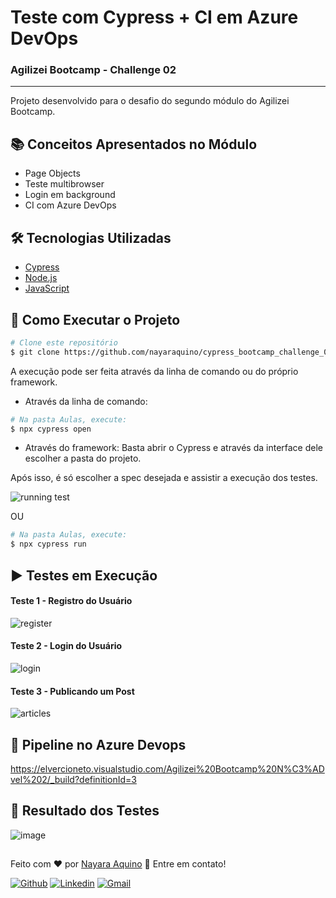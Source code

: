 
# Teste com Cypress + CI em Azure DevOps
### Agilizei Bootcamp - Challenge 02
---
Projeto desenvolvido para o desafio do segundo módulo do Agilizei Bootcamp.

## :books: Conceitos Apresentados no Módulo
- Page Objects
- Teste multibrowser
- Login em background
- CI com Azure DevOps


## :hammer_and_wrench: Tecnologias Utilizadas
- [Cypress](https://www.cypress.io/)
- [Node.js](https://nodejs.org/en/)
- [JavaScript](https://developer.mozilla.org/pt-BR/docs/Web/JavaScript)


## :checkered_flag: Como Executar o Projeto
```bash
# Clone este repositório
$ git clone https://github.com/nayaraquino/cypress_bootcamp_challenge_01.git
```
A execução pode ser feita através da linha de comando ou do próprio framework.
- Através da linha de comando:
```bash
# Na pasta Aulas, execute:
$ npx cypress open
```
- Através do framework:
Basta abrir o Cypress e através da interface dele escolher a pasta do projeto.

Após isso, é só escolher a spec desejada e assistir a execução dos testes.


![running test](https://user-images.githubusercontent.com/71460952/114319822-7ec79a80-9ae9-11eb-951e-66e0c20e730a.gif)

OU

```bash
# Na pasta Aulas, execute:
$ npx cypress run
```


## ▶️ Testes em Execução
 #### Teste 1 - Registro do Usuário
 ![register](https://user-images.githubusercontent.com/71460952/114318927-85eca980-9ae5-11eb-9845-c076f5e3d6e4.gif)

 
 #### Teste 2 - Login do Usuário
 ![login](https://user-images.githubusercontent.com/71460952/114320891-89386300-9aee-11eb-8194-89c40cf486a2.gif)

 
 #### Teste 3 - Publicando um Post
 ![articles](https://user-images.githubusercontent.com/71460952/114318957-a6b4ff00-9ae5-11eb-80a7-3bf6a59b36ce.gif)


## :link: Pipeline no Azure Devops
https://elvercioneto.visualstudio.com/Agilizei%20Bootcamp%20N%C3%ADvel%202/_build?definitionId=3


## :bookmark_tabs: Resultado dos Testes
![image](https://user-images.githubusercontent.com/71460952/114286390-a577c980-9a34-11eb-9174-f6dbcb187131.png)


##
Feito com ❤️ por <a href="https://www.linkedin.com/in/nayaraquino/">Nayara Aquino</a> :wave: Entre em contato!

[![Github](https://img.shields.io/badge/-Github-595D60?style=flat-square&logo=Github&logoColor=white&link=https://github.com/nayaraquino/)](https://github.com/nayaraquino/)
[![Linkedin](https://img.shields.io/badge/-LinkedIn-595D60?style=flat-square&logo=Linkedin&logoColor=white&link=https://www.linkedin.com/in/nayaraquino//)](https://www.linkedin.com/in/nayaraquino/)
[![Gmail](https://img.shields.io/badge/-Gmail-595D60?style=flat-square&logo=Gmail&logoColor=white&link=mailto:nayaraquino7@gmail.com/)](mailto:nayaraquino7@gmail.com/)
